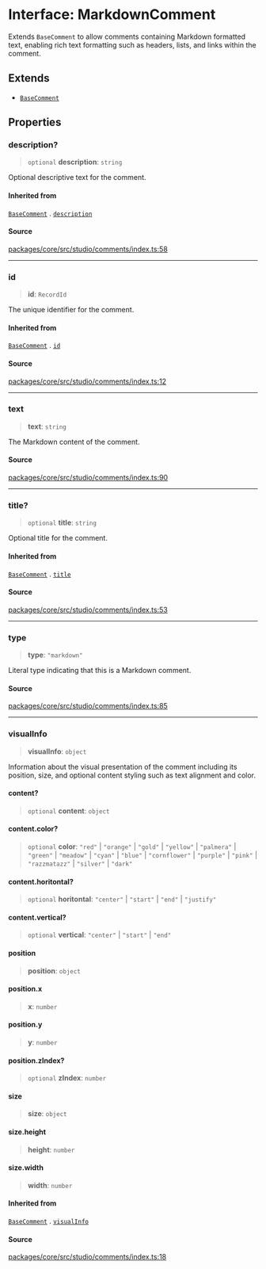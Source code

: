 # Interface: MarkdownComment

Extends `BaseComment` to allow comments containing Markdown formatted text, 
enabling rich text formatting such as headers, lists, and links within the comment.

## Extends

- [`BaseComment`](BaseComment.md)

## Properties

### description?

> `optional` **description**: `string`

Optional descriptive text for the comment.

#### Inherited from

[`BaseComment`](BaseComment.md) . [`description`](BaseComment.md#description)

#### Source

[packages/core/src/studio/comments/index.ts:58](https://github.com/VictorS67/encre/blob/c09849eb59af073bf23be826a912f2ba4f635f93/packages/core/src/studio/comments/index.ts#L58)

***

### id

> **id**: `RecordId`

The unique identifier for the comment.

#### Inherited from

[`BaseComment`](BaseComment.md) . [`id`](BaseComment.md#id)

#### Source

[packages/core/src/studio/comments/index.ts:12](https://github.com/VictorS67/encre/blob/c09849eb59af073bf23be826a912f2ba4f635f93/packages/core/src/studio/comments/index.ts#L12)

***

### text

> **text**: `string`

The Markdown content of the comment.

#### Source

[packages/core/src/studio/comments/index.ts:90](https://github.com/VictorS67/encre/blob/c09849eb59af073bf23be826a912f2ba4f635f93/packages/core/src/studio/comments/index.ts#L90)

***

### title?

> `optional` **title**: `string`

Optional title for the comment.

#### Inherited from

[`BaseComment`](BaseComment.md) . [`title`](BaseComment.md#title)

#### Source

[packages/core/src/studio/comments/index.ts:53](https://github.com/VictorS67/encre/blob/c09849eb59af073bf23be826a912f2ba4f635f93/packages/core/src/studio/comments/index.ts#L53)

***

### type

> **type**: `"markdown"`

Literal type indicating that this is a Markdown comment.

#### Source

[packages/core/src/studio/comments/index.ts:85](https://github.com/VictorS67/encre/blob/c09849eb59af073bf23be826a912f2ba4f635f93/packages/core/src/studio/comments/index.ts#L85)

***

### visualInfo

> **visualInfo**: `object`

Information about the visual presentation of the comment including its position, size, 
and optional content styling such as text alignment and color.

#### content?

> `optional` **content**: `object`

#### content.color?

> `optional` **color**: `"red"` \| `"orange"` \| `"gold"` \| `"yellow"` \| `"palmera"` \| `"green"` \| `"meadow"` \| `"cyan"` \| `"blue"` \| `"cornflower"` \| `"purple"` \| `"pink"` \| `"razzmatazz"` \| `"silver"` \| `"dark"`

#### content.horitontal?

> `optional` **horitontal**: `"center"` \| `"start"` \| `"end"` \| `"justify"`

#### content.vertical?

> `optional` **vertical**: `"center"` \| `"start"` \| `"end"`

#### position

> **position**: `object`

#### position.x

> **x**: `number`

#### position.y

> **y**: `number`

#### position.zIndex?

> `optional` **zIndex**: `number`

#### size

> **size**: `object`

#### size.height

> **height**: `number`

#### size.width

> **width**: `number`

#### Inherited from

[`BaseComment`](BaseComment.md) . [`visualInfo`](BaseComment.md#visualinfo)

#### Source

[packages/core/src/studio/comments/index.ts:18](https://github.com/VictorS67/encre/blob/c09849eb59af073bf23be826a912f2ba4f635f93/packages/core/src/studio/comments/index.ts#L18)

